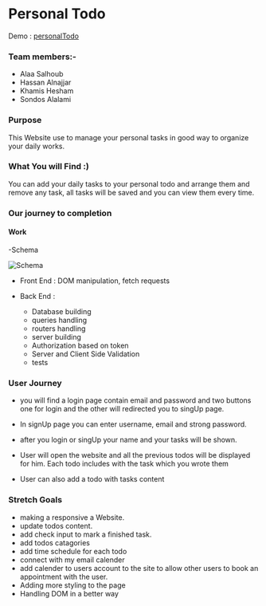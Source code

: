 # Personal Todo

Demo : [personalTodo](https://todo-shak-team.herokuapp.com/)


### Team members:-

- Alaa Salhoub
- Hassan Alnajjar
- Khamis Hesham
- Sondos Alalami
### Purpose

This Website use to manage your personal tasks in good way to organize your daily works.

### What You will Find :)
You can add your daily tasks to your personal todo and arrange them and remove any task,
all tasks will be saved and you can view them every time.

### Our journey to completion


#### Work
-Schema

![Schema](https://user-images.githubusercontent.com/35685437/102365357-27447280-3fc0-11eb-95b4-01d34ae35bef.png)




- Front End : DOM manipulation, fetch requests
- Back End :
    
    - Database building
    - queries handling
    - routers handling
    - server building
    - Authorization based on token 
    - Server and Client Side Validation
    - tests


### User Journey

- you will find a login page contain email and password and two buttons one for login and the other will redirected you to singUp page.
- In signUp page you can enter username, email and strong password.

- after you login or singUp your name and your tasks will be shown.

- User will open the website and all the previous todos will be displayed for him. Each todo includes with the task which you wrote them
- User can also add a todo with tasks content


### Stretch Goals

- making a responsive a Website.
- update todos content.
- add check input to mark a finished task.
- add todos catagories
- add time schedule for each todo
- connect with my email calender
- add calender to users account to the site to allow other users to book an appointment with the user. 
- Adding more styling to the page
- Handling DOM in a better way

